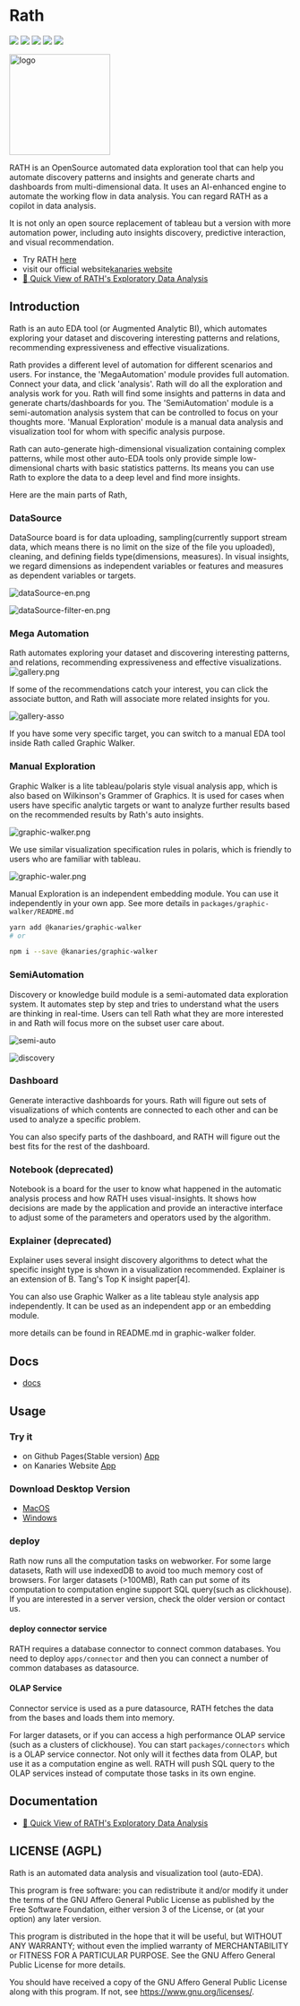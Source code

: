# Rath

![](https://img.shields.io/twitter/follow/kanaries_data?style=social)
![](https://img.shields.io/badge/license-AGPL-brightgreen)
![](https://img.shields.io/github/stars/kanaries/rath?color=%23ff85c0)
![](https://img.shields.io/github/workflow/status/kanaries/rath/Rath%20Auto%20Build)
![](https://img.shields.io/npm/v/@kanaries/graphic-walker/latest?label=%40kanaries%2Fgraphic-walker)


<img src="https://kanaries.cn/assets/kanaries-logo.png" alt="logo" width="180px" style="" />

RATH is an OpenSource automated data exploration tool that can help you automate discovery patterns and insights and generate charts and dashboards from multi-dimensional data. It uses an AI-enhanced engine to automate the working flow in data analysis. You can regard RATH as a copilot in data analysis.

 It is not only an open source replacement of tableau but a version with more automation power, including auto insights discovery, predictive interaction, and visual recommendation.

+ Try RATH [here](https://rath.kanaries.net)
+ visit our official website[kanaries website](https://kanaries.net)
+ [🚀 Quick View of RATH's Exploratory Data Analysis](https://medium.com/@observedobserver/quick-view-of-raths-exploratory-data-analysis-65c71866eca5)

## Introduction

Rath is an auto EDA tool (or Augmented Analytic BI), which automates exploring your dataset and discovering interesting patterns and relations, recommending expressiveness and effective visualizations.

Rath provides a different level of automation for different scenarios and users. For instance, the 'MegaAutomation' module provides full automation. Connect your data, and click 'analysis'. Rath will do all the exploration and analysis work for you. Rath will find some insights and patterns in data and generate charts/dashboards for you. The 'SemiAutomation' module is a semi-automation analysis system that can be controlled to focus on your thoughts more. 'Manual Exploration' module is a manual data analysis and visualization tool for whom with specific analysis purpose.

Rath can auto-generate high-dimensional visualization containing complex patterns, while most other auto-EDA tools only provide simple low-dimensional charts with basic statistics patterns. Its means you can use Rath to explore the data to a deep level and find more insights.

Here are the main parts of Rath,

### DataSource
DataSource board is for data uploading, sampling(currently support stream data, which means there is no limit on the size of the file you uploaded), cleaning, and defining fields type(dimensions, measures). In visual insights, we regard dimensions as independent variables or features and measures as dependent variables or targets.

![dataSource-en.png](https://ch-resources.oss-cn-shanghai.aliyuncs.com/images/rath/1.0.0/rath-datasource-01.png)

![dataSource-filter-en.png](https://ch-resources.oss-cn-shanghai.aliyuncs.com/images/rath/1.0.0/datasource-02.png)

### Mega Automation

Rath automates exploring your dataset and discovering interesting patterns, and relations, recommending expressiveness and effective visualizations.
![gallery.png](https://ch-resources.oss-cn-shanghai.aliyuncs.com/images/rath/1.0.0/rath-mega-auto-01.png)

If some of the recommendations catch your interest, you can click the associate button, and Rath will associate more related insights for you.

![gallery-asso](https://ch-resources.oss-cn-shanghai.aliyuncs.com/images/rath/1.0.0/rath-asso-01.png)

If you have some very specific target, you can switch to a manual EDA tool inside Rath called Graphic Walker.

### Manual Exploration
Graphic Walker is a lite tableau/polaris style visual analysis app, which is also based on Wilkinson's Grammer of Graphics. It is used for cases when users have specific analytic targets or want to analyze further results based on the recommended results by Rath's auto insights.

![graphic-walker.png](https://ch-resources.oss-cn-shanghai.aliyuncs.com/images/rath/1.0.0/rath-gw-01.png)

We use similar visualization specification rules in polaris, which is friendly to users who are familiar with tableau.

![graphic-waler.png](https://ch-resources.oss-cn-shanghai.aliyuncs.com/images/rath/1.0.0/rath-gw-02.png)

Manual Exploration is an independent embedding module. You can use it independently in your own app. See more details in `packages/graphic-walker/README.md`

```bash
yarn add @kanaries/graphic-walker
# or

npm i --save @kanaries/graphic-walker
```

### SemiAutomation
Discovery or knowledge build module is a semi-automated data exploration system. It automates step by step and tries to understand what the users are thinking in real-time. Users can tell Rath what they are more interested in and Rath will focus more on the subset user care about.

![semi-auto](https://ch-resources.oss-cn-shanghai.aliyuncs.com/images/rath/1.0.0/rath-semi-02.png)

![discovery](https://ch-resources.oss-cn-shanghai.aliyuncs.com/images/rath/1.0.0/rath-semi-01.png)



### Dashboard
Generate interactive dashboards for yours. Rath will figure out sets of visualizations of which contents are connected to each other and can be used to analyze a specific problem.

You can also specify parts of the dashboard, and RATH
will figure out the best fits for the rest of the dashboard.

### Notebook (deprecated)
Notebook is a board for the user to know what happened in the automatic analysis process and how RATH uses visual-insights. It shows how decisions are made by the application and provide an interactive interface to adjust some of the parameters and operators used by the algorithm.

### Explainer (deprecated)
Explainer uses several insight discovery algorithms to detect what the specific insight type is shown in a visualization recommended. Explainer is an extension of B. Tang's Top K insight paper[4].


You can also use Graphic Walker as a lite tableau style analysis app independently. It can be used as an independent app or an embedding module.

more details can be found in README.md in graphic-walker folder.

## Docs
+ [docs](https://kanaries.net)



## Usage

### Try it
+ on Github Pages(Stable version) [App](https://kanaries.github.io/Rath/)
+ on Kanaries Website [App](https://kanaries.net/)

### Download Desktop Version
- [MacOS](https://ch-resources.oss-cn-shanghai.aliyuncs.com/downloads/rath/Kanaries%20Rath-0.1.0.dmg)
- [Windows](https://ch-resources.oss-cn-shanghai.aliyuncs.com/downloads/rath/Kanaries%20Rath-0.1.0-win.zip)

### deploy

Rath now runs all the computation tasks on webworker. For some large datasets, Rath will use indexedDB to avoid too much memory cost of browsers. For larger datasets (>100MB), Rath can put some of its computation to computation engine support SQL query(such as clickhouse). If you are interested in a server version, check the older version or contact us.

#### deploy connector service
RATH requires a database connector to connect common databases. You need to deploy `apps/connector` and then you can connect a number of common databases as datasource.

#### OLAP Service
Connector service is used as a pure datasource, RATH fetches the data from the bases and loads them into memory.

For larger datasets, or if you can access a high performance OLAP service (such as a clusters of clickhouse). You can start `packages/connectors` which is a OLAP service connector. Not only will it fecthes data from OLAP, but use it as a computation engine as well. RATH
 will push SQL query to the OLAP services instead of computate those tasks in its own engine.


## Documentation
+ [🚀 Quick View of RATH's Exploratory Data Analysis](https://medium.com/@observedobserver/quick-view-of-raths-exploratory-data-analysis-65c71866eca5)

## LICENSE (AGPL)
Rath is an automated data analysis and visualization tool (auto-EDA).

This program is free software: you can redistribute it and/or modify
it under the terms of the GNU Affero General Public License as
published by the Free Software Foundation, either version 3 of the
License, or (at your option) any later version.

This program is distributed in the hope that it will be useful,
but WITHOUT ANY WARRANTY; without even the implied warranty of
MERCHANTABILITY or FITNESS FOR A PARTICULAR PURPOSE.  See the
GNU Affero General Public License for more details.

You should have received a copy of the GNU Affero General Public License
along with this program.  If not, see <https://www.gnu.org/licenses/>.
